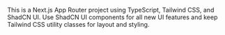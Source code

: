 <!-- Use this file to provide workspace-specific custom instructions to Copilot. For more details, visit https://code.visualstudio.com/docs/copilot/copilot-customization#_use-a-githubcopilotinstructionsmd-file -->

This is a Next.js App Router project using TypeScript, Tailwind CSS, and ShadCN UI. Use ShadCN UI components for all new UI features and keep Tailwind CSS utility classes for layout and styling.
